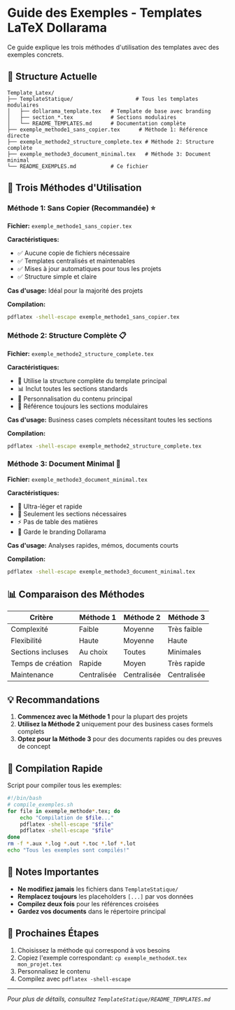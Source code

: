 # Guide des Exemples - Templates LaTeX Dollarama

Ce guide explique les trois méthodes d'utilisation des templates avec des exemples concrets.

## 📁 Structure Actuelle

```
Template_Latex/
├── TemplateStatique/                    # Tous les templates modulaires
│   ├── dollarama_template.tex   # Template de base avec branding
│   ├── section_*.tex            # Sections modulaires
│   └── README_TEMPLATES.md      # Documentation complète
├── exemple_methode1_sans_copier.tex      # Méthode 1: Référence directe
├── exemple_methode2_structure_complete.tex # Méthode 2: Structure complète
├── exemple_methode3_document_minimal.tex   # Méthode 3: Document minimal
└── README_EXEMPLES.md           # Ce fichier
```

## 🚀 Trois Méthodes d'Utilisation

### Méthode 1: Sans Copier (Recommandée) ⭐

**Fichier:** `exemple_methode1_sans_copier.tex`

**Caractéristiques:**
- ✅ Aucune copie de fichiers nécessaire
- ✅ Templates centralisés et maintenables
- ✅ Mises à jour automatiques pour tous les projets
- ✅ Structure simple et claire

**Cas d'usage:** Idéal pour la majorité des projets

**Compilation:**
```bash
pdflatex -shell-escape exemple_methode1_sans_copier.tex
```

### Méthode 2: Structure Complète 📋

**Fichier:** `exemple_methode2_structure_complete.tex`

**Caractéristiques:**
- 📄 Utilise la structure complète du template principal
- 📊 Inclut toutes les sections standards
- 📝 Personnalisation du contenu principal
- 🔗 Référence toujours les sections modulaires

**Cas d'usage:** Business cases complets nécessitant toutes les sections

**Compilation:**
```bash
pdflatex -shell-escape exemple_methode2_structure_complete.tex
```

### Méthode 3: Document Minimal 🎯

**Fichier:** `exemple_methode3_document_minimal.tex`

**Caractéristiques:**
- 🚀 Ultra-léger et rapide
- 📄 Seulement les sections nécessaires
- ⚡ Pas de table des matières
- 🎨 Garde le branding Dollarama

**Cas d'usage:** Analyses rapides, mémos, documents courts

**Compilation:**
```bash
pdflatex -shell-escape exemple_methode3_document_minimal.tex
```

## 📊 Comparaison des Méthodes

| Critère | Méthode 1 | Méthode 2 | Méthode 3 |
|---------|-----------|-----------|-----------|
| Complexité | Faible | Moyenne | Très faible |
| Flexibilité | Haute | Moyenne | Haute |
| Sections incluses | Au choix | Toutes | Minimales |
| Temps de création | Rapide | Moyen | Très rapide |
| Maintenance | Centralisée | Centralisée | Centralisée |

## 💡 Recommandations

1. **Commencez avec la Méthode 1** pour la plupart des projets
2. **Utilisez la Méthode 2** uniquement pour des business cases formels complets
3. **Optez pour la Méthode 3** pour des documents rapides ou des preuves de concept

## 🔧 Compilation Rapide

Script pour compiler tous les exemples:
```bash
#!/bin/bash
# compile_exemples.sh
for file in exemple_methode*.tex; do
    echo "Compilation de $file..."
    pdflatex -shell-escape "$file"
    pdflatex -shell-escape "$file"
done
rm -f *.aux *.log *.out *.toc *.lof *.lot
echo "Tous les exemples sont compilés!"
```

## 📝 Notes Importantes

- **Ne modifiez jamais** les fichiers dans `TemplateStatique/`
- **Remplacez toujours** les placeholders `[...]` par vos données
- **Compilez deux fois** pour les références croisées
- **Gardez vos documents** dans le répertoire principal

## 🎯 Prochaines Étapes

1. Choisissez la méthode qui correspond à vos besoins
2. Copiez l'exemple correspondant: `cp exemple_methodeX.tex mon_projet.tex`
3. Personnalisez le contenu
4. Compilez avec `pdflatex -shell-escape`

---

*Pour plus de détails, consultez `TemplateStatique/README_TEMPLATES.md`*